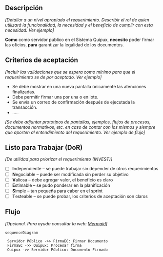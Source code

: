 ## Descripción
*[Detallar a un nivel apropiado el requerimiento. Describir el rol de quien utilizará la funcionalidad, la necesidad y el beneficio de cumplir con esta necesidad. Ver ejemplo]*

**Como** como servidor público en el Sistema Quipux,
**necesito** poder firmar las oficios,
**para** garantizar la legalidad de los documentos.

## Criterios de aceptación
*[Incluir las validaciones que se espera como mínimo para que el requerimiento se de por aceptado. Ver ejemplo]*

* Se debe mostrar en una nueva pantalla únicamente las atenciones finalizadas.
* Debe permitir firmar una por una o en lote.
* Se envía un correo de confirmación después de ejecutada la transacción.
* .....

*[Se debe adjuntar prototipos de pantallas, ejemplos, flujos de procesos, documentos normativos, etc. en caso de contar con los mismos y siempre que aporten al entendimiento del requerimiento. Ver ejemplo de flujo]*

## Listo para Trabajar (DoR)
*[De utilidad para priorizar el requerimiento (INVEST)]*

* [ ] **I**ndependiente – se puede trabajar sin depender de otros requerimientos
* [ ] **N**egociable – puede ser modificada sin perder su objetivo
* [ ] **V**aliosa – debe agregar valor, el beneficio es claro
* [ ] **E**stimable – se pudo ponderar en la planificación
* [ ] **S**imple – tan pequeña para caber en el sprint
* [ ] **T**esteable – se puede probar, los criterios de aceptación son claros

## Flujo
*[Opcional. Para ayuda consultar la web: [Mermaid](https://mermaidjs.github.io/sequenceDiagram.html)]*
```mermaid
sequenceDiagram

 Servidor Público ->> FirmaEC: Firmar Documento
 FirmaEC ->> Quipux: Procesar firma
 Quipux ->> Servidor Público: Documento Firmado
 
```  